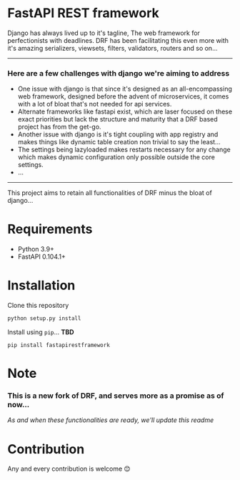 # FastAPI REST framework


Django has always lived up to it's tagline, The web framework for perfectionists with deadlines. 
DRF has been facilitating this even more with it's amazing serializers, viewsets, filters, validators, routers and so on...

---
### Here are a few challenges with django we're aiming to address

- One issue with django is that since it's designed as an all-encompassing web framework, designed before the advent of microservices, it comes with a lot of bloat that's not needed
for api services. 
- Alternate frameworks like fastapi exist, which are laser focused on these exact priorities but lack the structure and maturity that a DRF based project has from the get-go.
- Another issue with django is it's tight coupling with app registry and makes things like dynamic table creation non trivial to say the least...  
- The settings being lazyloaded makes restarts necessary for any change which makes dynamic configuration only possible outside the core settings.
- ...
---

This project aims to retain all functionalities of DRF minus the bloat of django... 



# Requirements

* Python 3.9+
* FastAPI 0.104.1+



# Installation

Clone this repository

```bash
python setup.py install
```

Install using `pip`...  **TBD**

    pip install fastapirestframework


# Note
### This is a new fork of DRF, and serves more as a promise as of now... 
*As and when these functionalities are ready, we'll update this readme*


# Contribution

Any and every contribution is welcome 😊
